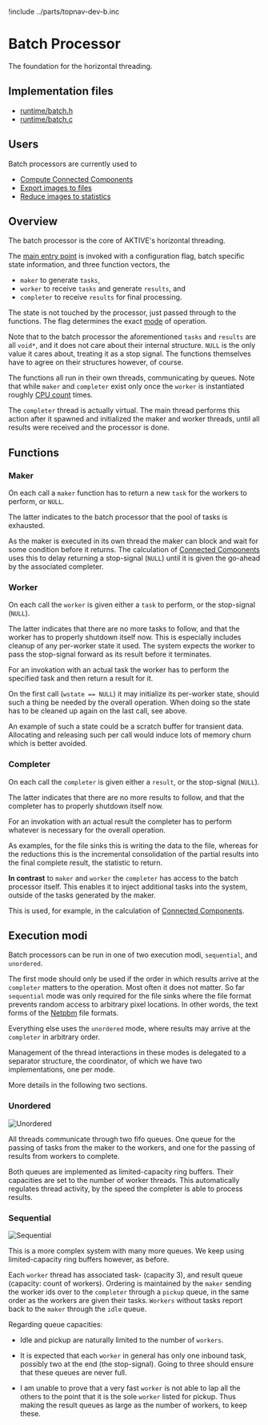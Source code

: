 !include ../parts/topnav-dev-b.inc

# Batch Processor

The foundation for the horizontal threading.

## Implementation files

  - [runtime/batch.h](/file?ci=trunk&name=runtime/batch.h)
  - [runtime/batch.c](/file?ci=trunk&name=runtime/batch.c)

## Users

Batch processors are currently used to

 - [Compute Connected Components](cc.md)
 - [Export images to files](../ref/sink_writer.md)
 - [Reduce images to statistics](../ref/sink_statistics.md)

## Overview

The batch processor is the core of AKTIVE's horizontal threading.

The [main entry point](/file?ci=trunk&name=runtime/batch.h&ln=96) is invoked
with a configuration flag, batch specific state information, and three function
vectors, the

  - `maker` to generate `tasks`,
  - `worker` to receive `tasks` and generate `results`, and
  - `completer` to receive `results` for final processing.

The state is not touched by the processor, just passed through to the
functions. The flag determines the exact [mode](#emodes) of operation.

Note that to the batch processor the aforementioned `tasks` and `results` are
all `void*`, and it does not care about their internal structure.  `NULL` is the
only value it cares about, treating it as a stop signal.  The functions
themselves have to agree on their structures however, of course.

The functions all run in their own threads, communicating by queues.  Note that
while `maker` and `completer` exist only once the `worker` is instantiated
roughly [CPU count](../ref/miscellaneous.md#processors) times.

The `completer` thread is actually virtual. The main thread performs this action
after it spawned and initialized the maker and worker threads, until all results
were received and the processor is done.

## Functions

### Maker

On each call a `maker` function has to return a new `task` for the workers to
perform, or `NULL`.

The latter indicates to the batch processor that the pool of tasks is exhausted.

As the maker is executed in its own thread the maker can block and wait for some
condition before it returns. The calculation of [Connected Components](cc.md)
uses this to delay returning a stop-signal (`NULL`) until it is given the
go-ahead by the associated completer.

### Worker

On each call the `worker` is given either a `task` to perform, or the
stop-signal (`NULL`).

The latter indicates that there are no more tasks to follow, and that the worker
has to properly shutdown itself now. This is especially includes cleanup of any
per-worker state it used. The system expects the worker to pass the stop-signal
forward as its result before it terminates.

For an invokation with an actual task the worker has to perform the specified
task and then return a result for it.

On the first call (`wstate == NULL`) it may initialize its per-worker state,
should such a thing be needed by the overall operation. When doing so the state
has to be cleaned up again on the last call, see above.

An example of such a state could be a scratch buffer for transient data.
Allocating and releasing such per call would induce lots of memory churn
which is better avoided.

### Completer

On each call the `completer` is given either a `result`, or the stop-signal
(`NULL`).

The latter indicates that there are no more results to follow, and that the
completer has to properly shutdown itself now.

For an invokation with an actual result the completer has to perform whatever
is necessary for the overall operation.

As examples, for the file sinks this is writing the data to the file, whereas
for the reductions this is the incremental consolidation of the partial results
into the final complete result, the statistic to return.

__In contrast__ to `maker` and `worker` the `completer` has access to the batch
processor itself. This enables it to inject additional tasks into the system,
outside of the tasks generated by the maker.

This is used, for example, in the calculation of [Connected Components](cc.md).

## <a name='emodes'></a> Execution modi

Batch processors can be run in one of two execution modi, `sequential`, and
`unordered`.

The first mode should only be used if the order in which results arrive at the
`completer` matters to the operation. Most often it does not matter. So far
`sequential` mode was only required for the file sinks where the file format
prevents random access to arbitrary pixel locations. In other words, the text
forms of the [Netpbm](http://en.wikipedia.org/wiki/Netpbm_format) file formats.

Everything else uses the `unordered` mode, where results may arrive at the
`completer` in arbitrary order.

Management of the thread interactions in these modes is delegated to a separator
structure, the coordinator, of which we have two implementations, one per mode.

More details in the following two sections.

### Unordered

![Unordered](../assets/unordered.svg)

All threads communicate through two fifo queues. One queue for the passing of
tasks from the maker to the workers, and one for the passing of results from
workers to complete.

Both queues are implemented as limited-capacity ring buffers.
Their capacities are set to the number of worker threads.
This automatically regulates thread activity, by the speed the completer is able
to process results.

### Sequential

![Sequential](../assets/sequential.svg)

This is a more complex system with many more queues. We keep using
limited-capacity ring buffers however, as before.

Each `worker` thread has associated task- (capacity 3), and result queue
(capacity: count of workers). Ordering is maintained by the `maker` sending the
worker ids over to the `completer` through a `pickup` queue, in the same order
as the workers are given their tasks. `Workers` without tasks report back to the
`maker` through the `idle` queue.

Regarding queue capacities:

  - Idle and pickup are naturally limited to the number of `workers`.

  - It is expected that each `worker` in general has only one inbound task,
    possibly two at the end (the stop-signal). Going to three should ensure that
    these queues are never full.

  - I am unable to prove that a very fast `worker` is not able to lap all the
    others to the point that it is the sole `worker` listed for pickup. Thus
    making the result queues as large as the number of workers, to keep these.
